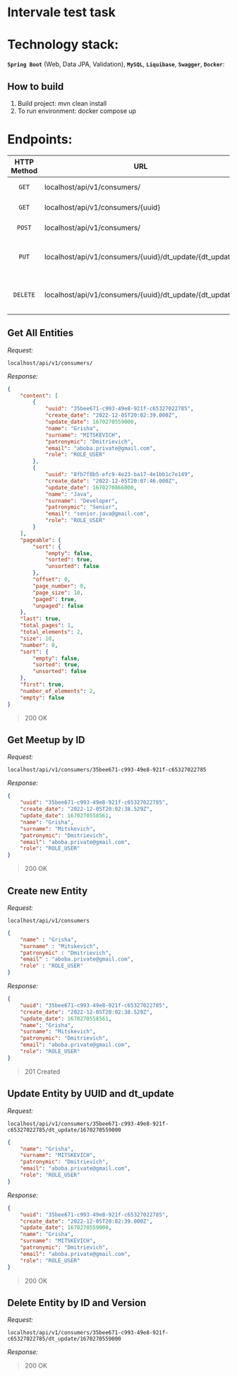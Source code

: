 # Intervale test task

# Technology stack:
**`Spring Boot`** (Web, Data JPA, Validation), **`MySQL`**, **`Liquibase`**, **`Swagger`**, **`Docker`**:


## How to build
1. Build project: mvn clean install
2. To run environment: docker compose up

# Endpoints:

|   HTTP Method   | URL                                                     | Description                       |
|:---------------:|---------------------------------------------------------|-----------------------------------|
|      `GET`      | localhost/api/v1/consumers/                             | Get All Entites                   |
|      `GET`      | localhost/api/v1/consumers/{uuid}                       | Get Entity by ID                  |
|     `POST`      | localhost/api/v1/consumers/                             | Create new Entity                 |
|      `PUT`      | localhost/api/v1/consumers/{uuid}/dt_update/{dt_update} | Update Entity by ID and dt_update |
|    `DELETE`     | localhost/api/v1/consumers/{uuid}/dt_update/{dt_update} | Delete Entity by ID and dt_update |

## Get All Entities

*Request:*

`localhost/api/v1/consumers/`

*Response:*
```json
{
    "content": [
        {
            "uuid": "35bee671-c993-49e8-921f-c65327022785",
            "create_date": "2022-12-05T20:02:39.000Z",
            "update_date": 1670270559000,
            "name": "Grisha",
            "surname": "MITSKEVICH",
            "patronymic": "Dmitrievich",
            "email": "aboba.private@gmail.com",
            "role": "ROLE_USER"
        },
        {
            "uuid": "8fb7f8b5-efc9-4e23-ba17-4e1bb1c7e149",
            "create_date": "2022-12-05T20:07:46.000Z",
            "update_date": 1670270866000,
            "name": "Java",
            "surname": "Developer",
            "patronymic": "Senior",
            "email": "senior.java@gmail.com",
            "role": "ROLE_USER"
        }
    ],
    "pageable": {
        "sort": {
            "empty": false,
            "sorted": true,
            "unsorted": false
        },
        "offset": 0,
        "page_number": 0,
        "page_size": 10,
        "paged": true,
        "unpaged": false
    },
    "last": true,
    "total_pages": 1,
    "total_elements": 2,
    "size": 10,
    "number": 0,
    "sort": {
        "empty": false,
        "sorted": true,
        "unsorted": false
    },
    "first": true,
    "number_of_elements": 2,
    "empty": false
}
```
>200 OK
## Get Meetup by ID

*Request:*

`localhost/api/v1/consumers/35bee671-c993-49e8-921f-c65327022785`

*Response:*
```json
{
    "uuid": "35bee671-c993-49e8-921f-c65327022785",
    "create_date": "2022-12-05T20:02:38.529Z",
    "update_date": 1670270558561,
    "name": "Grisha",
    "surname": "Mitskevich",
    "patronymic": "Dmitrievich",
    "email": "aboba.private@gmail.com",
    "role": "ROLE_USER"
}

```
> 200 OK
## Create new Entity

*Request:*

`localhost/api/v1/consumers`
> 


```json
{
    "name" : "Grisha",
    "surname" : "Mitskevich",
    "patronymic" : "Dmitrievich",
    "email" : "aboba.private@gmail.com",
    "role" : "ROLE_USER"
}
```

*Response:*
```json
{
    "uuid": "35bee671-c993-49e8-921f-c65327022785",
    "create_date": "2022-12-05T20:02:38.529Z",
    "update_date": 1670270558561,
    "name": "Grisha",
    "surname": "Mitskevich",
    "patronymic": "Dmitrievich",
    "email": "aboba.private@gmail.com",
    "role": "ROLE_USER"
}
```
>201 Created
## Update Entity by UUID and dt_update
*Request:*

`localhost/api/v1/consumers/35bee671-c993-49e8-921f-c65327022785/dt_update/1670270559000`

```json
{
    "name": "Grisha",
    "surname": "MITSKEVICH",
    "patronymic": "Dmitrievich",
    "email": "aboba.private@gmail.com",
    "role": "ROLE_USER"
}
```

*Response:*
```json
{
    "uuid": "35bee671-c993-49e8-921f-c65327022785",
    "create_date": "2022-12-05T20:02:39.000Z",
    "update_date": 1670270559000,
    "name": "Grisha",
    "surname": "MITSKEVICH",
    "patronymic": "Dmitrievich",
    "email": "aboba.private@gmail.com",
    "role": "ROLE_USER"
}
```
> 200 OK
## Delete Entity by ID and Version
*Request:*

`localhost/api/v1/consumers/35bee671-c993-49e8-921f-c65327022785/dt_update/1670270559000`

*Response:*

> 200 OK
